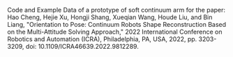 Code and Example Data of a prototype of soft continuum arm for the paper: 
Hao Cheng, Hejie Xu, Hongji Shang, Xueqian Wang, Houde Liu, and Bin Liang, "Orientation to Pose: Continuum Robots Shape Reconstruction Based on the Multi-Attitude Solving Approach," 2022 International Conference on Robotics and Automation (ICRA), Philadelphia, PA, USA, 2022, pp. 3203-3209, doi: 10.1109/ICRA46639.2022.9812289. 
